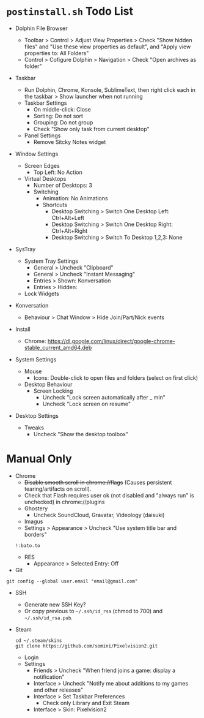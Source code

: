 # `postinstall.sh` Todo List

  
* Dolphin File Browser
  * Toolbar > Control > Adjust View Properties > Check "Show hidden files" and "Use these view properties as default", and "Apply view properties to: All Folders"
  * Control > Cofigure Dolphin > Navigation > Check "Open archives as folder"

* Taskbar
  * Run Dolphin, Chrome, Konsole, SublimeText, then right click each in the taskbar > Show launcher when not running
  * Taskbar Settings
    * On middle-click: Close
    * Sorting: Do not sort
    * Grouping: Do not group
    * Check "Show only task from current desktop"
  * Panel Settings
    * Remove Sitcky Notes widget

* Window Settings
  * Screen Edges
    * Top Left: No Action
  * Virtual Desktops
    * Number of Desktops: 3
    * Switching
      * Animation: No Animations
      * Shortcuts
        * Desktop Switching > Switch One Desktop Left: Ctrl+Alt+Left
        * Desktop Switching > Switch One Desktop Right: Ctrl+Alt+Right
        * Desktop Switching > Switch To Desktop 1,2,3: None

* SysTray
  * System Tray Settings
    * General > Uncheck "Clipboard"
    * General > Uncheck "Instant Messaging"
    * Entries > Shown: Konversation
    * Entries > Hidden: 
  * Lock Widgets

* Konversation
  * Behaviour > Chat Window > Hide Join/Part/Nick events

* Install
  * Chrome: https://dl.google.com/linux/direct/google-chrome-stable_current_amd64.deb

* System Settings
  * Mouse
    * Icons: Double-click to open files and folders (select on first click)
  * Desktop Behaviour
    * Screen Locking
      * Uncheck "Lock screen automatically after _ min"
      * Uncheck "Lock screen on resume"

* Desktop Settings
  * Tweaks
    * Uncheck "Show the desktop toolbox"


# Manual Only

* Chrome
  * ~~Disable smooth scroll in chrome://flags~~ (Causes persistent tearing/artifacts on scroll).
  * Check that Flash requires user ok (not disabled and "always run" is unchecked) in chrome://plugins
  * Ghostery
    * Uncheck SoundCloud, Gravatar, Videology (daisuki)
  * Imagus
  * Settings > Appearance > Uncheck "Use system title bar and borders"
  ```
  !:bato.to
  ```
  * RES
    * Appearance > Selected Entry: Off
* Git
```
git config --global user.email "email@gmail.com"
```
* SSH
  * Generate new SSH Key?
  * Or copy previous to `~/.ssh/id_rsa` (chmod to 700) and `~/.ssh/id_rsa.pub`.

* Steam
  ```
  cd ~/.steam/skins
  git clone https://github.com/somini/Pixelvision2.git
  ```
  * Login
  * Settings
    * Friends > Uncheck "When friend joins a game: display a notification"
    * Interface > Uncheck "Notify me about additions to my games and other releases"
    * Interface > Set Taskbar Preferences
      * Check only Library and Exit Steam
    * Interface > Skin: Pixelvision2
